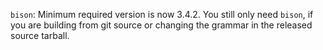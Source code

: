 `bison`: Minimum required version is now 3.4.2.
You still only need `bison`, if you are building from git source or changing the grammar in the released source tarball.
